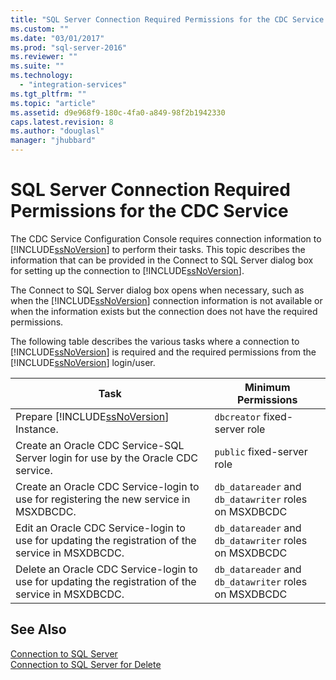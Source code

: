 ```yaml
---
title: "SQL Server Connection Required Permissions for the CDC Service | Microsoft Docs"
ms.custom: ""
ms.date: "03/01/2017"
ms.prod: "sql-server-2016"
ms.reviewer: ""
ms.suite: ""
ms.technology: 
  - "integration-services"
ms.tgt_pltfrm: ""
ms.topic: "article"
ms.assetid: d9e968f9-180c-4fa0-a849-98f2b1942330
caps.latest.revision: 8
ms.author: "douglasl"
manager: "jhubbard"
---
```

# SQL Server Connection Required Permissions for the CDC Service
  The CDC Service Configuration Console requires connection information to [!INCLUDE[ssNoVersion](../../advanced-analytics/r-services/includes/ssnoversion-md.md)] to perform their tasks. This topic describes the information that can be provided in the Connect to SQL Server dialog box for setting up the connection to [!INCLUDE[ssNoVersion](../../advanced-analytics/r-services/includes/ssnoversion-md.md)].  
  
 The Connect to SQL Server dialog box opens when necessary, such as when the [!INCLUDE[ssNoVersion](../../advanced-analytics/r-services/includes/ssnoversion-md.md)] connection information is not available or when the information exists but the connection does not have the required permissions.  
  
 The following table describes the various tasks where a connection to [!INCLUDE[ssNoVersion](../../advanced-analytics/r-services/includes/ssnoversion-md.md)] is required and the required permissions from the [!INCLUDE[ssNoVersion](../../advanced-analytics/r-services/includes/ssnoversion-md.md)] login/user.  
  
|Task|Minimum Permissions|  
|----------|-------------------------|  
|Prepare [!INCLUDE[ssNoVersion](../../advanced-analytics/r-services/includes/ssnoversion-md.md)] Instance.|`dbcreator` fixed-server role|  
|Create an Oracle CDC Service-SQL Server login for use by the Oracle CDC service.|`public` fixed-server role|  
|Create an Oracle CDC Service-login to use for registering the new service in MSXDBCDC.|`db_datareader` and `db_datawriter` roles on MSXDBCDC|  
|Edit an Oracle CDC Service-login to use for updating the registration of the service in MSXDBCDC.|`db_datareader` and `db_datawriter` roles on MSXDBCDC|  
|Delete an Oracle CDC Service-login to use for updating the registration of the service in MSXDBCDC.|`db_datareader` and `db_datawriter` roles on MSXDBCDC|  
  
## See Also  
 [Connection to SQL Server](../../integration-services/change-data-capture/connection-to-sql-server.md)   
 [Connection to SQL Server for Delete](../../integration-services/change-data-capture/connection-to-sql-server-for-delete.md)  
  
  